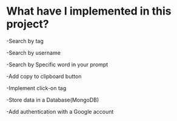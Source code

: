 # What have I implemented in this project?

  -Search by tag
  
  -Search by username
  
  -Search by Specific word in your prompt
  
  -Add copy to clipboard button
  
  -Implement click-on tag

  -Store data in a Database(MongoDB)

  -Add authentication with a Google account

  
  

  
